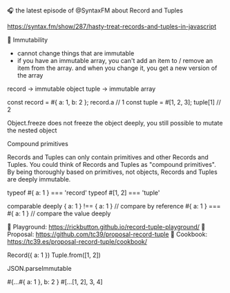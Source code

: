 🎧 the latest episode of @SyntaxFM about Record and Tuples

https://syntax.fm/show/287/hasty-treat-records-and-tuples-in-javascript

👬 Immutability
- cannot change things that are immutable
- if you have an immutable array, you can't add an item to / remove an item from the array. and when you change it, you get a new version of the array


record -> immutable object
tuple -> immutable array

const record = #{ a: 1, b: 2 };
record.a // 1
const tuple = #[1, 2, 3];
tuple[1] // 2

Object.freeze does not freeze the object deeply, you still possible to mutate the nested object

Compound primitives

Records and Tuples can only contain primitives and other Records and Tuples. You could think of Records and Tuples as "compound primitives". By being thoroughly based on primitives, not objects, Records and Tuples are deeply immutable.


typeof #{ a: 1 } === 'record'
typeof #[1, 2] === 'tuple'

comparable deeply
{ a: 1 } !== { a: 1 } // compare by reference
#{ a: 1 } === #{ a: 1 } // compare the value deeply

🔗 Playground: https://rickbutton.github.io/record-tuple-playground/
🔗 Proposal: https://github.com/tc39/proposal-record-tuple
🔗 Cookbook: https://tc39.es/proposal-record-tuple/cookbook/

Record({ a: 1 })
Tuple.from([1, 2])

JSON.parseImmutable

#{...#{ a: 1 }, b: 2 }
#[...[1, 2], 3, 4]